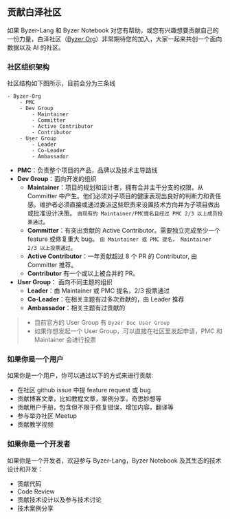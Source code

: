 ## 贡献白泽社区

如果 Byzer-Lang 和 Byzer Notebook 对您有帮助，或您有兴趣想要贡献自己的一份力量，白泽社区（[Byzer Org](https://github.com/byzer-org)）非常期待您的加入，大家一起来共创一个面向数据以及 AI 的社区。

### 社区组织架构

社区结构如下图所示，目前会分为三条线

```
- Byzer-Org
    - PMC
    - Dev Group
        - Maintainer
        - Committer
        - Active Contributor
        - Contributor
    - User Group
        - Leader
        - Co-Leader
        - Ambassador
```
- **PMC**：负责整个项目的产品，品牌以及技术主导路线
- **Dev Group**：面向开发的组织
    - **Maintainer**：项目的规划和设计者，拥有合并主干分支的权限，从 Committer 中产生。他们必须对子项目的健康表现出良好的判断力和责任感。维护者必须直接或通过委派这些职责来设置技术方向并为子项目做出或批准设计决策。 `由现有的 Maintainer/PMC提名且经过 PMC 2/3 以上成员投票通过`。
    - **Committer**：有突出贡献的 Active Contributor。需要独立完成至少一个 feature 或修复重大 bug。 `由 Maintainer 或 PMC 提名， Maintainer 2/3 以上投票通过`。
    - **Active Contributor**：一年贡献超过 8 个 PR 的 Contributor, 由 Committer 推荐。
    - **Contributor** 有一个或以上被合并的 PR。
- **User Group**： 面向不同主题的组织
    - **Leader**：由 Maintainer 或 PMC 提名，2/3 投票通过
    - **Co-Leader**：在相关主题有过多次贡献的，由 Leader 推荐
    - **Ambassador**：相关主题有过贡献的

> - 目前官方的 User Group 有 `Byzer Doc User Group`
> - 如果你想发起一个 User Group，可以直接在社区里发起申请，PMC 和 Maintainer 会进行投票

### 如果你是一个用户

如果你是一个用户，你可以通过以下的方式来进行贡献:
- 在社区 github issue 中提 feature request 或 bug
- 贡献博客文章，比如教程文章，案例分享，奇思妙想等
- 贡献用户手册，包含但不限于修复错误，增加内容，翻译等
- 参与举办社区 Meetup
- 贡献教学视频

### 如果你是一个开发者

如果你是一个开发者，欢迎参与 Byzer-Lang，Byzer Notebook 及其生态的技术设计和开发：
- 贡献代码
- Code Review
- 贡献技术设计以及参与技术讨论
- 技术案例分享

